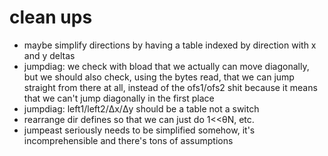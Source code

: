 # clean ups

- maybe simplify directions by having a table indexed by direction
	with x and y deltas
- jumpdiag: we check with bload that we actually can move diagonally,
but we should also check, using the bytes read, that we can jump
straight from there at all, instead of the ofs1/ofs2 shit
	because it means that we can't jump diagonally in the first
	place
- jumpdiag: left1/left2/Δx/Δy should be a table not a switch
- rearrange dir defines so that we can just do 1<<θN, etc.
- jumpeast seriously needs to be simplified somehow, it's
incomprehensible and there's tons of assumptions
